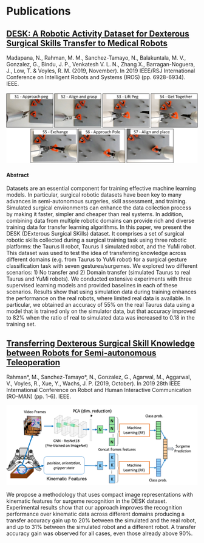 # Publications

## [DESK: A Robotic Activity Dataset for Dexterous Surgical Skills Transfer to Medical Robots](https://ieeexplore.ieee.org/document/8967760)

Madapana, N., Rahman, M. M., Sanchez-Tamayo, N., Balakuntala, M. V., Gonzalez, G., Bindu, J. P., Venkatesh V. L. N., Zhang X., Barragan-Noguera, J., Low, T. & Voyles, R. M. (2019, November). In 2019 IEEE/RSJ International Conference on Intelligent Robots and Systems (IROS) (pp. 6928-6934). IEEE.


<p align="center">
  <img width="640" src="surgemes2.png">
</p>

#### Abstract

Datasets are an essential component for training effective machine learning models. In particular, surgical robotic datasets have been key to many advances in semi-autonomous surgeries, skill assessment, and training. Simulated surgical environments can enhance the data collection process by making it faster, simpler and cheaper than real systems. In addition, combining data from multiple robotic domains can provide rich and diverse training data for transfer learning algorithms. In this paper, we present the DESK (DExterous Surgical SKills) dataset. It comprises a set of surgical robotic skills collected during a surgical training task using three robotic platforms: the Taurus II robot, Taurus II simulated robot, and the YuMi robot. This dataset was used to test the idea of transferring knowledge across different domains (e.g. from Taurus to YuMi robot) for a surgical gesture classification task with seven gestures/surgemes. We explored two different scenarios: 1) No transfer and 2) Domain transfer (simulated Taurus to real Taurus and YuMi robots). We conducted extensive experiments with three supervised learning models and provided baselines in each of these scenarios. Results show that using simulation data during training enhances the performance on the real robots, where limited real data is available. In particular, we obtained an accuracy of 55% on the real Taurus data using a model that is trained only on the simulator data, but that accuracy improved to 82% when the ratio of real to simulated data was increased to 0.18 in the training set.



## [Transferring Dexterous Surgical Skill Knowledge between Robots for Semi-autonomous Teleoperation](https://ieeexplore-ieee-org.ezproxy.lib.purdue.edu/abstract/document/8956396)

Rahman*, M., Sanchez-Tamayo*, N., Gonzalez, G., Agarwal, M., Aggarwal, V., Voyles, R., Xue, Y., Wachs, J. P. (2019, October). In 2019 28th IEEE International Conference on Robot and Human Interactive Communication (RO-MAN) (pp. 1-6). IEEE.

<p align="center">
  <img width="640" src="surgeme_rec.png">
</p>

We propose a methodology that uses compact image representations with kinematic features for surgeme recognition in the DESK dataset. Experimental results show that our approach improves the recognition performance over kinematic data across different domains producing a transfer accuracy gain up to 20% between the simulated and the real robot, and up to 31% between the simulated robot and a different robot. A transfer accuracy gain was observed for all cases, even those already above 90%.